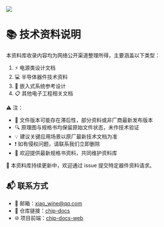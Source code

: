 ## ![](https://socialify.git.ci/xiaowine/chip-docs-web/image?description=1&descriptionEditable=%E5%9F%BA%E4%BA%8E%20Vue%203%20%E5%BA%93%E6%9E%84%E5%BB%BA%E7%9A%84%E8%8A%AF%E7%89%87%E6%96%87%E6%A1%A3%E5%9C%A8%E7%BA%BF%E6%B5%8F%E8%A7%88%E5%B9%B3%E5%8F%B0&language=1&name=1&owner=1&theme=Auto)

# 📚 技术资料说明

本资料库收录内容均为网络公开渠道整理所得，主要涵盖以下类型：

1. ⚡ 电源类设计文档
2. 💻 半导体器件技术资料
3. 🔌 嵌入式系统参考设计
4. 📋 其他电子工程相关文档

⚠️ 注：

- 📆 文件版本可能存在滞后性，部分资料或非厂商最新发布版本
- 🔍 原理图与规格书均保留原始文件状态，未作技术验证
- 💡 建议关键应用场景以原厂最新技术文档为准
- ❗ 如有侵权问题，请联系我们立即删除
- 🤝 欢迎提供最新规格书资料，共同维护资料库

🔄 本资料库持续更新中，欢迎通过 issue 提交特定器件资料请求。

## 📬 联系方式

- 📧 邮箱：xiao_wine@qq.com
- 🔗 仓库链接：[chip-docs](https://github.com/xiaowine/chip-docs)
- 🌐 项目前端：[chip-docs-web](https://github.com/xiaowine/chip-docs-web)
